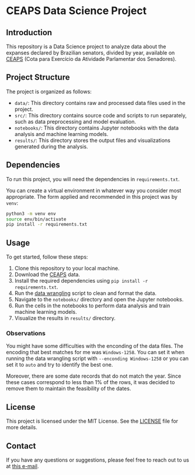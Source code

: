 # CEAPS Data Science Project

## Introduction

This repository is a Data Science project to analyze data about the expanses declared by Brazilian senators, divided by year, available on [CEAPS](https://www12.senado.leg.br/transparencia/dados-abertos-transparencia/dados-abertos-ceaps?utm_medium=email&_hsenc=p2ANqtz-9oraJDtmhd8_VnMw6lGWYoF-FANWSpngMwRtg5ovo9-FUTm4kwZNmhdv-VODztf3mjAuiwU6VMgVCFd_3ndX_vSNKFpg&_hsmi=231298145&utm_content=231298145&utm_source=hs_automation) (Cota para Exercício da Atividade Parlamentar dos Senadores).

## Project Structure
The project is organized as follows:

- `data/`: This directory contains raw and processed data files used in the project.
- `src/`: This directory contains source code and scripts to run separately, such as data preprocessing and model evaluation.
- `notebooks/`: This directory contains Jupyter notebooks with the data analysis and machine learning models.
- `results/`: This directory stores the output files and visualizations generated during the analysis.

## Dependencies
To run this project, you will need the dependencies in `requirements.txt`.

You can create a virtual environment in whatever way you consider most appropriate. The form applied and recommended in this project was by `venv`:

```sh
python3 -m venv env
source env/bin/activate
pip install -r requirements.txt
```

## Usage
To get started, follow these steps:

1. Clone this repository to your local machine.
2. Download the [CEAPS](https://www12.senado.leg.br/transparencia/dados-abertos-transparencia/dados-abertos-ceaps?utm_medium=email&_hsenc=p2ANqtz-9oraJDtmhd8_VnMw6lGWYoF-FANWSpngMwRtg5ovo9-FUTm4kwZNmhdv-VODztf3mjAuiwU6VMgVCFd_3ndX_vSNKFpg&_hsmi=231298145&utm_content=231298145&utm_source=hs_automation) data.
3. Install the required dependencies using `pip install -r requirements.txt`.
4. Run the [data wrangling](./src/data_wrangling.py) script to clean and format the data.
3. Navigate to the `notebooks/` directory and open the Jupyter notebooks.
4. Run the cells in the notebooks to perform data analysis and train machine learning models.
5. Visualize the results in `results/` directory.

### Observations
You might have some difficulties with the enconding of the data files. The encoding that best matches for me was `Windows-1258`. You can set it when running the data wrangling script with `--enconding Windows-1258` or you can set it to `auto` and try to identify the best one.

Moreover, there are some date records that do not match the year. Since these cases correspond to less than 1% of the rows, it was decided to remove them to maintain the feasibility of the dates.

## License
This project is licensed under the MIT License. See the [LICENSE](LICENSE) file for more details.

## Contact
If you have any questions or suggestions, please feel free to reach out to us at [this e-mail](mailto:alext.oliver24@gmail.com).
